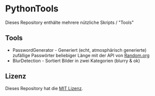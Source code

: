 # PythonTools

Dieses Repository enthälte mehrere nützliche Skripts / "Tools"

## Tools

- PasswordGenerator - Generiert (echt, atmosphärisch generierte) zufällige Passwörter beliebiger Länge mit der API von [Random.org](https://www.random.org/ "Random.org")
- BlurDetection - Sortiert Bilder in zwei Kategorien (blurry & ok)

## Lizenz

Dieses Repository hat die [MIT Lizenz](https://github.com/Aquitano/PythonTools/blob/main/LICENSE "MIT Lizenz").